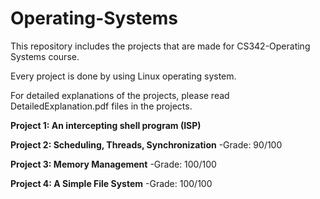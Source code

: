 # Operating-Systems

This repository includes the projects that are made for CS342-Operating Systems course. 

Every project is done by using Linux operating system.

For detailed explanations of the projects, please read DetailedExplanation.pdf files in the projects.

**Project 1: An intercepting shell program (ISP)**

**Project 2: Scheduling, Threads, Synchronization**
-Grade: 90/100

**Project 3: Memory Management** 
-Grade: 100/100

**Project 4: A Simple File System** 
-Grade: 100/100
